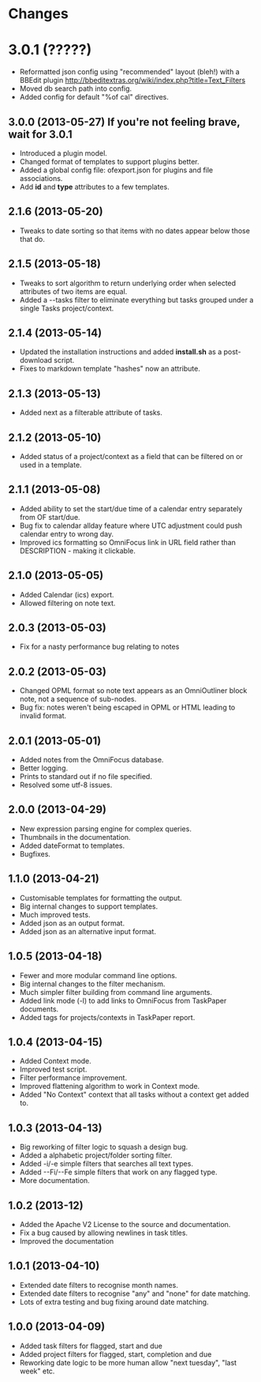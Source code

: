 # Changes #

# 3.0.1 (?????)

- Reformatted json config using "recommended" layout (bleh!) with a BBEdit plugin http://bbeditextras.org/wiki/index.php?title=Text_Filters
- Moved db search path into config.
- Added config for default "%of cal" directives.

## 3.0.0 (2013-05-27) If you're not feeling brave, wait for 3.0.1

- Introduced a plugin model.
- Changed format of templates to support plugins better.
- Added a global config file: ofexport.json for plugins and file associations.
- Add **id** and **type** attributes to a few templates.

## 2.1.6 (2013-05-20)

- Tweaks to date sorting so that items with no dates appear below those that do.

## 2.1.5 (2013-05-18)

- Tweaks to sort algorithm to return underlying order when selected attributes of two items are equal.
- Added a --tasks filter to eliminate everything but tasks grouped under a single Tasks project/context.

## 2.1.4 (2013-05-14)

- Updated the installation instructions and added **install.sh** as a post-download script.
- Fixes to markdown template "hashes" now an attribute.

## 2.1.3 (2013-05-13)

- Added next as a filterable attribute of tasks.

## 2.1.2 (2013-05-10)

- Added status of a project/context as a field that can be filtered on or used in a template.

## 2.1.1 (2013-05-08)

- Added ability to set the start/due time of a calendar entry separately from OF start/due.
- Bug fix to calendar allday feature where UTC adjustment could push calendar entry to wrong day.
- Improved ics formatting so OmniFocus link in URL field rather than DESCRIPTION - making it clickable.

## 2.1.0 (2013-05-05)

- Added Calendar (ics) export.
- Allowed filtering on note text.

## 2.0.3 (2013-05-03)

- Fix for a nasty performance bug relating to notes

## 2.0.2 (2013-05-03)

- Changed OPML format so note text appears as an OmniOutliner block note, not a sequence of sub-nodes.
- Bug fix: notes weren't being escaped in OPML or HTML leading to invalid format.

## 2.0.1 (2013-05-01)

- Added notes from the OmniFocus database.
- Better logging.
- Prints to standard out if no file specified.
- Resolved some utf-8 issues.

## 2.0.0 (2013-04-29)

- New expression parsing engine for complex queries.
- Thumbnails in the documentation.
- Added dateFormat to templates.
- Bugfixes.

## 1.1.0 (2013-04-21)

- Customisable templates for formatting the output.
- Big internal changes to support templates.
- Much improved tests.
- Added json as an output format.
- Added json as an alternative input format.

## 1.0.5 (2013-04-18) ##
- Fewer and more modular command line options.
- Big internal changes to the filter mechanism.
- Much simpler filter building from command line arguments.
- Added link mode (-l) to add links to OmniFocus from TaskPaper documents.
- Added tags for projects/contexts in TaskPaper report.
  
## 1.0.4 (2013-04-15) ##

- Added Context mode.
- Improved test script.
- Filter performance improvement.
- Improved flattening algorithm to work in Context mode.
- Added "No Context" context that all tasks without a context get added to.

## 1.0.3 (2013-04-13) ##

- Big reworking of filter logic to squash a design bug. 
- Added a alphabetic project/folder sorting filter.
- Added -i/-e simple filters that searches all text types.
- Added --Fi/--Fe simple filters that work on any flagged type.
- More documentation.

## 1.0.2 (2013-12) ##

- Added the Apache V2 License to the source and documentation.
- Fix a bug caused by allowing newlines in task titles.
- Improved the documentation

## 1.0.1 (2013-04-10) ##

- Extended date filters to recognise month names.
- Extended date filters to recognise "any" and "none" for date matching.
- Lots of extra testing and bug fixing around date matching.

## 1.0.0 (2013-04-09) ##

- Added task filters for flagged, start and due
- Added project filters for flagged, start, completion and due
- Reworking date logic to be more human allow "next tuesday", "last week" etc.
